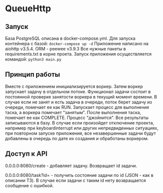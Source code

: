 # QueueHttp

## Запуск

База PostgreSQL описана в docker-compose.yml. Для запуска контейнера с базой: 
```docker-compose up -d```
Приложение написано на aiohttp v3.5.4. ORM -  peewee v3.9.3
Все нужные пакеты в requirements.txt в корне проета.
Запуск приложения осуществляется командой: 
```python3 main.py```


## Принцип работы
Вместе с приложением инициализируется воркер. Затем воркер запускает задачу в отдельном потоке. Функционал задачи состоит в постоянной проверке занятости воркера в текущий момент времени. 
В случае если не занят и есть задача в очереди, поток берет задачу из очереди, помечает ее как RUN.
Запускает процесс для выполнения таска, а воркера помечает "занятым". После выполнения таска, помечает ее как COMPLETE.
Процесс "джойнится". Все результаты записываются в базу. В случае если произойдет отключение проекта, например при keyboardinterrupt или других непредвиденных ситуациях, 
при повторном запуске приложения, все незавершенные задачи будут добавлены в очередь по дате их создания и обработаны 
воркером.

## Доступ к API
0.0.0.0:8080/create - добавляет задачу. Возвращает id задачи.

0.0.0.0:8080/task?id= - получить состояние задачи по id (JSON - как в описании ТЗ). В случае если задачи с таким id нету
возвращается сообщение с ошибкой. 
